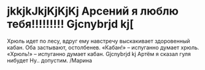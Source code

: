 **jkkjkJkjKjKjKj**
Арсений я люблю тебя!!!!!!!!!
Gjcnybrjd kj[
=======
Хрюль идет по лесу, вдруг ему навстречу выскакивает здоровенный кабан. Оба застывают, остолбенев.
«Кабан!» – испуганно думает хрюль.
«Хрюль!» – испуганно думает кабан.
Gjcnybrjd kj
Артём я сказал гуля нибудет
Ну.. допустим. /Марина

